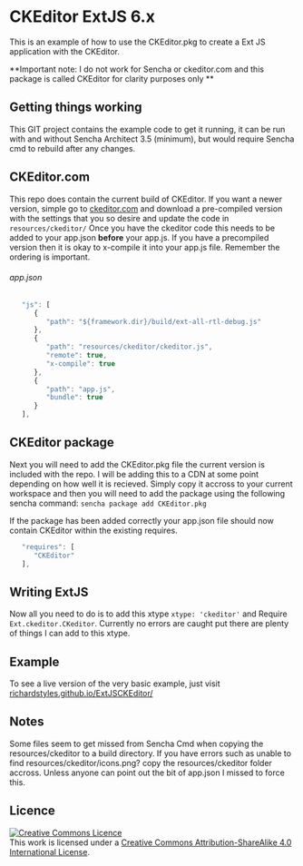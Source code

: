 # CKEditor ExtJS 6.x

This is an example of how to use the CKEditor.pkg to create a Ext JS application with the CKEditor.

**Important note: I do not work for Sencha or ckeditor.com and this package is called CKEditor for clarity purposes only **

## Getting things working
This GIT project contains the example code to get it running, it can be run with and without Sencha Architect 3.5 (minimum), but would require Sencha cmd to rebuild after any changes.

## CKEditor.com
This repo does contain the current build of CKEditor.  If you want a newer version, simple go to [ckeditor.com](http://ckeditor.com/) and download a pre-compiled version with the settings that you so desire and update the code in ```resources/ckeditor/```
Once you have the ckeditor code this needs to be added to your app.json **before** your app.js. If you have a precompiled version then it is okay to x-compile it into your app.js file. Remember the ordering is important.
###### app.json
```javascript
   "js": [
      {
         "path": "${framework.dir}/build/ext-all-rtl-debug.js"
      },
      {
         "path": "resources/ckeditor/ckeditor.js",
         "remote": true,
         "x-compile": true
      },
      {
         "path": "app.js",
         "bundle": true
      }
   ],
``` 
## CKEditor package
Next you will need to add the CKEditor.pkg file the current version is included with the repo. I will be adding this to a CDN at some point depending on how well it is recieved.
Simply copy it accross to your current workspace and then you will need to add the package using the following sencha command: 
```sencha package add CKEditor.pkg```

If the package has been added correctly your app.json file should now contain CKEditor within the existing requires.
```javascript
   "requires": [
      "CKEditor"
   ],
```

## Writing ExtJS
Now all you need to do is to add this xtype ```xtype: 'ckeditor'``` and Require ```Ext.ckeditor.CKeditor```.
Currently no errors are caught put there are plenty of things I can add to this xtype.

## Example
To see a live version of the very basic example, just visit [richardstyles.github.io/ExtJSCKEditor/](http://richardstyles.github.io/ExtJSCKEditor/) 

## Notes
Some files seem to get missed from Sencha Cmd when copying the resources/ckeditor to a build directory. If you have errors such as unable to find resources/ckeditor/icons.png? copy the resources/ckeditor folder accross. Unless anyone can point out the bit of app.json I missed to force this.

## Licence

<a rel="license" href="http://creativecommons.org/licenses/by-sa/4.0/"><img alt="Creative Commons Licence" style="border-width:0" src="https://i.creativecommons.org/l/by-sa/4.0/88x31.png" /></a><br />This work is licensed under a <a rel="license" href="http://creativecommons.org/licenses/by-sa/4.0/">Creative Commons Attribution-ShareAlike 4.0 International License</a>.
